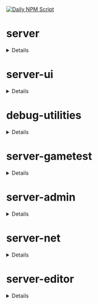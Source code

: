 [![Daily NPM Script](https://github.com/WavePlayz/minecraft-npms-auto/actions/workflows/fetch.yml/badge.svg)](https://github.com/WavePlayz/minecraft-npms-auto/actions/workflows/fetch.yml)
# server
<details>

stable
```
2.1.0
```

beta
```
2.2.0-beta.1.21.102-stable
```

preview
```
2.3.0-rc.1.21.120-preview.23
```

preview beta
```
2.4.0-beta.1.21.120-preview.23
```
</details>

# server-ui
<details>

stable
```
2.0.0
```

beta
```
2.1.0-beta.1.21.102-stable
```

preview
```
2.0.0-rc.1.21.100-preview.20
```

preview beta
```
2.1.0-beta.1.21.120-preview.23
```
</details>

# debug-utilities
<details>

stable
```
null
```

beta
```
1.0.0-beta.1.21.102-stable
```

preview
```
null
```

preview beta
```
1.0.0-beta.1.21.120-preview.23
```
</details>

# server-gametest
<details>

stable
```
0.1.0
```

beta
```
1.0.0-beta.1.21.102-stable
```

preview
```
0.1.0-rc.1.21.40-preview.20
```

preview beta
```
1.0.0-beta.1.21.120-preview.23
```
</details>

# server-admin
<details>

stable
```
1.0.0-beta.release.1.19.50
```

beta
```
1.0.0-beta.1.21.102-stable
```

preview
```
null
```

preview beta
```
1.0.0-beta.1.21.120-preview.23
```
</details>

# server-net
<details>

stable
```
1.0.0-beta.release.1.19.50
```

beta
```
1.0.0-beta.1.21.102-stable
```

preview
```
null
```

preview beta
```
1.0.0-beta.1.21.120-preview.23
```
</details>

# server-editor
<details>

stable
```
null
```

beta
```
0.1.0-beta.1.21.102-stable
```

preview
```
null
```

preview beta
```
0.1.0-beta.1.21.120-preview.23
```
</details>

